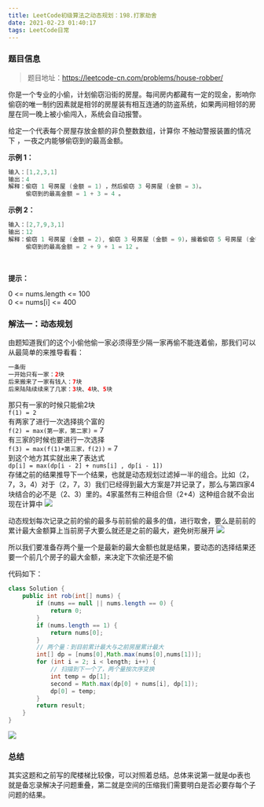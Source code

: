 ```yaml
---
title: LeetCode初级算法之动态规划：198.打家劫舍
date: 2021-02-23 01:40:17
tags: LeetCode日常
---
```

### 题目信息
>题目地址：https://leetcode-cn.com/problems/house-robber/

你是一个专业的小偷，计划偷窃沿街的房屋。每间房内都藏有一定的现金，影响你偷窃的唯一制约因素就是相邻的房屋装有相互连通的防盗系统，如果两间相邻的房屋在同一晚上被小偷闯入，系统会自动报警。

给定一个代表每个房屋存放金额的非负整数数组，计算你 不触动警报装置的情况下 ，一夜之内能够偷窃到的最高金额。

**示例 1：**

```java
输入：[1,2,3,1]
输出：4
解释：偷窃 1 号房屋 (金额 = 1) ，然后偷窃 3 号房屋 (金额 = 3)。
     偷窃到的最高金额 = 1 + 3 = 4 。
```
**示例 2：**
```java
输入：[2,7,9,3,1]
输出：12
解释：偷窃 1 号房屋 (金额 = 2), 偷窃 3 号房屋 (金额 = 9)，接着偷窃 5 号房屋 (金额 = 1)。
     偷窃到的最高金额 = 2 + 9 + 1 = 12 。
```
<br>

**提示：**

0 <= nums.length <= 100<br>
0 <= nums[i] <= 400

### 解法一：动态规划
由题知道我们的这个小偷他偷一家必须得至少隔一家再偷不能连着偷，那我们可以从最简单的来推导看看：
```java
一条街
一开始只有一家：2块
后来搬来了一家有钱人：7块
后来陆陆续续来了几家：3块、4块、5块
```
那只有一家的时候只能偷2块<br>
`f(1) = 2`<br>
有两家了进行一次选择挑个富的<br>
`f(2) = max(第一家，第二家)` = 7<br>
有三家的时候也要进行一次选择<br>
`f(3) = max(f(1)+第三家，f(2))` = 7<br>
到这个地方其实就出来了表达式<br>
`dp[i] = max(dp[i - 2] + nums[i] , dp[i - 1])`<br>
存储之前的结果推导下一个结果，也就是动态规划过滤掉一半的组合。比如（2，7，3，4）对于（2，7，3）我们已经得到最大方案是7并记录了，那么与第四家4块结合的必不是（2、3）里的。4家虽然有三种组合但（2+4）这种组合就不会出现在计算中
![](https://gitee-blogimage.oss-cn-beijing.aliyuncs.com/blogImage/%E6%89%93%E5%AE%B6%E5%8A%AB%E8%88%8D/1.png)

动态规划每次记录之前的偷的最多与前前偷的最多的值，进行取舍，要么是前前的累计最大金额算上当前房子大要么就还是之前的最大，避免树形展开
![](https://gitee-blogimage.oss-cn-beijing.aliyuncs.com/blogImage/%E6%89%93%E5%AE%B6%E5%8A%AB%E8%88%8D/2.gif)

所以我们要准备存两个量一个是最新的最大金额也就是结果，要动态的选择结果还要一个前几个房子的最大金额，来决定下次偷还是不偷

代码如下：
```java
class Solution {
    public int rob(int[] nums) {
        if (nums == null || nums.length == 0) {
            return 0;
        }
        if (nums.length == 1) {
            return nums[0];
        }
        // 两个量：到目前累计最大与之前房屋累计最大
        int[] dp = [nums[0],Math.max(nums[0],nums[1])];
        for (int i = 2; i < length; i++) {
            // 扫描到下一个了，两个量按次序变换
            int temp = dp[1];
            second = Math.max(dp[0] + nums[i], dp[1]);
            dp[0] = temp;
        }
        return result;
    }
}
```
![](https://gitee-blogimage.oss-cn-beijing.aliyuncs.com/blogImage/%E6%89%93%E5%AE%B6%E5%8A%AB%E8%88%8D/3.png)
### 总结
其实这题和之前写的爬楼梯比较像，可以对照着总结。总体来说第一就是dp表也就是备忘录解决子问题重叠，第二就是空间的压缩我们需要明白是否必要存每个子问题的结果。





